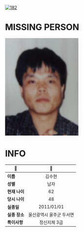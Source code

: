 [![182](https://img.shields.io/badge/%EC%8B%A4%EC%A2%85%EC%8B%A0%EA%B3%A0%EB%8A%94%20%EA%B5%AD%EB%B2%88%EC%97%86%EC%9D%B4-182-blue)](http://safe182.go.kr/index.do)

# MISSING PERSON

<img src="./missing_person.jpg">

# INFO

|🔑|💎|
|--|:--:|
|**이름**|김수현|
|**성별**|남자|
|**현재 나이**|62|
|**당시 나이**|48|
|**실종일**|2011/01/01|
|**실종 장소**|울산광역시 울주군 두서면 |
|**특이사항**|정신지체 3급|
